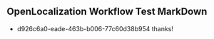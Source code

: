 ## OpenLocalization Workflow Test MarkDown
* d926c6a0-eade-463b-b006-77c60d38b954 thanks!

<!--HONumber=Sep16_HO1-->


